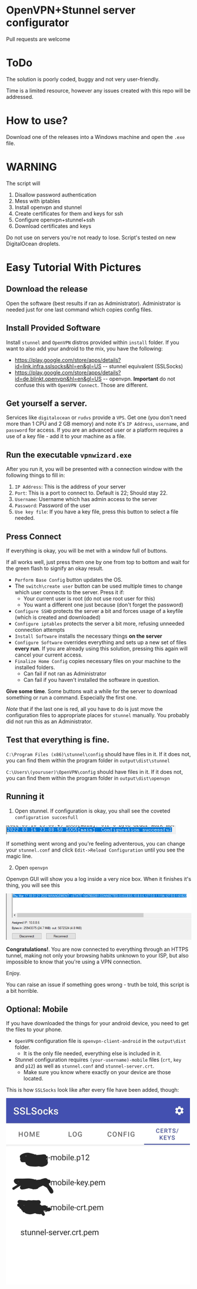 # OpenVPN+Stunnel server configurator
Pull requests are welcome

# ToDo
The solution is poorly coded, buggy and not very user-friendly.

Time is a limited resource, however any issues created with this repo will be addressed.

# How to use?
Download one of the releases into a Windows machine and open the `.exe` file.

# WARNING
The script will
1) Disallow password authentication
2) Mess with iptables
3) Install openvpn and stunnel
4) Create certificates for them and keys for ssh
5) Configure openvpn+stunnel+ssh
6) Download certificates and keys

Do not use on servers you're not ready to lose. Script's tested on new DigitalOcean droplets.

# Easy Tutorial With Pictures
## Download the release
Open the software (best results if ran as Administrator).
Administrator is needed just for one last command which copies config files.

## Install Provided Software
Install `stunnel` and `OpenVPN` distros provided within `install` folder.
If you want to also add your android to the mix, you have the following:
* https://play.google.com/store/apps/details?id=link.infra.sslsocks&hl=en&gl=US -- stunnel equivalent (SSLSocks)
* https://play.google.com/store/apps/details?id=de.blinkt.openvpn&hl=en&gl=US -- openvpn. 
  **Important** do not confuse this with `OpenVPN Connect`. Those are different.

## Get yourself a server.
Services like `digitalocean` or `rudvs` provide a `VPS`. Get one (you don't need more
than 1 CPU and 2 GB memory) and note it's `IP Address`, `username`, and `password`
for access.
If you are an advanced user or a platform requires a use of a key file - add it to your machine as a file.

## Run the executable `vpnwizard.exe`
After you run it, you will be presented with a connection window with the following things to fill in:
1) `IP Address`: This is the address of your server
2) `Port`: This is a port to connect to. Default is 22; Should stay 22.
3) `Username`: Username which has admin access to the server
4) `Password`: Password of the user
5) `Use key file`: If you have a key file, press this button to select a file needed.

## Press Connect
If everything is okay, you will be met with a window full of buttons.

If all works well, just press them one by one from top to bottom and wait for the green flash
to signify an okay result.

* `Perform Base Config` button updates the OS.
* The `switch\create user` button can be used multiple times to change which user connects to the server. Press it if:
  * Your current user is root (do not use root user for this)
  * You want a different one just because (don't forget the password)
* `Configure SSHD` protects the server a bit and forces usage of a keyfile (which is created and downloaded)
* `Configure iptables` protects the server a bit more, refusing unneeded connection attempts
* `Install Software` installs the necessary things **on the server**
* `Configure Software` overrides everything and sets up a new set of files **every run**. If you are already using this solution, pressing this again will cancel your current access.
* `Finalize Home Config` copies necessary files on your machine to the installed folders. 
  * Can fail if not ran as Administrator
  * Can fail if you haven't installed the software in question.

**Give some time**. Some buttons wait a while for the server to download something or run a command.
 Especially the first one.

*Note* that if the last one is red, all you have to do is just move the configuration files to appropriate places
for `stunnel` manually. You probably did not run this as an Administrator.

## Test that everything is fine.
`C:\Program Files (x86)\stunnel\config` should have files in it. If it does not, you can find them within the program folder in `output\dist\stunnel`

`C:\Users\(youruser)\OpenVPN\config` should have files in it. If it does not, you can find them within the program folder in `output\dist\openvpn`

## Running it
1) Open stunnel.
If configuration is okay, you shall see the coveted `configuration succesfull`
   
![stunnel works](readme_images/stunnel_works.png)

If something went wrong and you're feeling adventerous, you can change your `stunnel.conf` 
and click `Edit->Reload Configuration` until you see the magic line.

2) Open `openvpn`

Openvpn GUI will show you a log inside a very nice box. When it finishes it's thing, you will see this
   
![ovpn works](readme_images/ovpn_works.png)

**Congratulations!**. You are now connected to everything through an HTTPS tunnel, 
making not only your browsing habits unknown to your ISP, but also impossible to know that you're using a VPN connection.

Enjoy.

You can raise an issue if something goes wrong - truth be told, this script is a bit horrible.

## Optional: Mobile
If you have downloaded the things for your android device, you need to get 
the files to your phone.

* `OpenVPN` configuration file is `openvpn-client-android` in the `output\dist` folder.
  * It is the only file needed, everything else is included in it.
* Stunnel configuration requires `(your-username)-mobile` files (`crt`, `key` and `p12`)
as well as `stunnel.conf` and `stunnel-server.crt`.
  * Make sure you know where exactly on your device are those located.

This is how `SSLSocks` look like after every file have been added, though:

![stunnel_droid](readme_images/android.png)